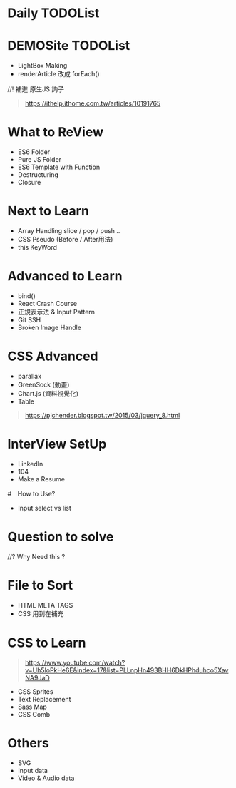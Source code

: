 # Daily TODOList

# DEMOSite TODOList
- LightBox Making
- renderArticle 改成 forEach()

//! 補進 原生JS 詢子
> https://ithelp.ithome.com.tw/articles/10191765


# What to ReView
- ES6 Folder
- Pure JS Folder
- ES6 Template with Function
- Destructuring
- Closure

# Next to Learn
- Array Handling slice / pop / push ..
- CSS Pseudo  (Before / After用法)
- this KeyWord

# Advanced to Learn
- bind()
- React Crash Course
- 正規表示法 & Input Pattern
- Git SSH 
- Broken Image Handle

# CSS Advanced
- parallax
- GreenSock (動畫)
- Chart.js (資料視覺化)
- Table
> https://pjchender.blogspot.tw/2015/03/jquery_8.html


# InterView SetUp
- LinkedIn
- 104
- Make a Resume

#　How to Use?
- Input select vs list

# Question to solve
//? Why Need this ?<!DOCTYPE html>

# File to Sort
- HTML META TAGS
- CSS 用到在補充

# CSS to Learn
> https://www.youtube.com/watch?v=Uh5loPkHe6E&index=17&list=PLLnpHn493BHH6DkHPhduhco5XavNA9JaD
* CSS Sprites
* Text Replacement
* Sass Map
* CSS Comb

# Others
- SVG
- Input data 
- Video & Audio data